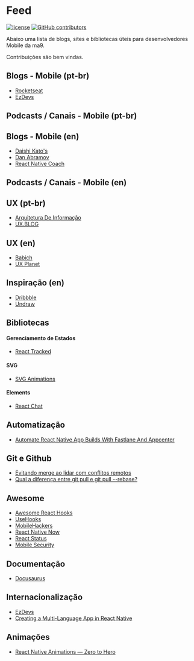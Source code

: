 # Feed

[![license](https://img.shields.io/github/license/tiagoma9/mobile-feed.svg)](./license.md)
[![GitHub contributors](https://img.shields.io/github/contributors/tiagoma9/mobile-feed.svg)](https://github.com/tiagoma9/mobile-feed/graphs/contributors)

Abaixo uma lista de blogs, sites e bibliotecas úteis para desenvolvedores Mobile da ma9.

Contribuições são bem vindas.

## Blogs - Mobile (pt-br)

- [Rocketseat](https://blog.rocketseat.com.br/)
- [EzDevs](https://ezdevs.com.br/)


## Podcasts / Canais - Mobile (pt-br)


## Blogs - Mobile (en)

- [Daishi Kato's](https://blog.axlight.com/)
- [Dan Abramov](https://overreacted.io/)
- [React Native Coach](https://blog.reactnativecoach.com/react-native/home)


## Podcasts / Canais - Mobile (en)


## UX (pt-br)

- [Arquitetura De Informação](http://arquiteturadeinformacao.com/)
- [UX.BLOG](http://www.uxdesign.blog.br/)

## UX (en)

- [Babich](http://babich.biz/)
- [UX Planet](https://uxplanet.org/)

## Inspiração (en)

- [Dribbble](https://dribbble.com/)
- [Undraw](https://undraw.co/illustrations)

## Bibliotecas

#### Gerenciamento de Estados

- [React Tracked](https://github.com/dai-shi/react-tracked)

#### SVG

- [SVG Animations](https://github.com/73R3WY/react-native-svg-animations)

#### Elements

- [React Chat](https://github.com/Detaysoft/react-chat-elements)

## Automatização

- [Automate React Native App Builds With Fastlane And Appcenter](https://www.codingular.com/2019/12/automate-react-native-builds-with-fastlane-appcenter/)

## Git e Github

- [Evitando merge ao lidar com conflitos remotos](https://goiabada.blog/git-tricks-avoiding-merge-when-dealing-with-remote-conflicts-52c175e526e6)
- [Qual a diferença entre git pull e git pull --rebase?](https://pt.stackoverflow.com/a/317593)

## Awesome

- [Awesome React Hooks](https://github.com/rehooks/awesome-react-hooks)
- [UseHooks](https://usehooks.com/)
- [MobileHackers](https://mobilehackers.io/news?tag=reactnative)
- [React Native Now](https://reactnativenow.com/)
- [React Status](https://react.statuscode.com/issues)
- [Mobile Security](https://github.com/vaib25vicky/awesome-mobile-security)

## Documentação

- [Docusaurus](https://docusaurus.io/)

## Internacionalização

- [EzDevs](https://ezdevs.com.br/internacionalizacao-react-native/)
- [Creating a Multi-Language App in React Native](https://medium.com/better-programming/creating-a-multi-language-app-in-react-native-9828b138c274)

## Animações

- [React Native Animations — Zero to Hero](https://medium.com/wix-engineering/react-native-animations-zero-to-hero-17ebf7e8be81)
